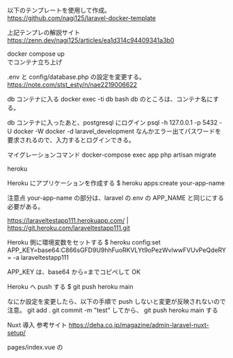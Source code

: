 以下のテンプレートを使用して作成。  
https://github.com/nagi125/laravel-docker-template

上記テンプレの解説サイト  
https://zenn.dev/nagi125/articles/ea1d314c94409341a3b0

docker compose up  
でコンテナ立ち上げ

.env と config/database.php の設定を変更する。
https://note.com/stst_esty/n/nae2219006622

db コンテナに入る
docker exec -ti db bash
db のところは、コンテナ名にする。

db コンテナに入ったあと、postgresql にログイン
psql -h 127.0.0.1 -p 5432 -U docker -W docker -d laravel_development
なんかエラー出てパスワードを要求されるので、入力するとログインできる。

マイグレーションコマンド
docker-compose exec app php artisan migrate

heroku

Heroku にアプリケーションを作成する
$ heroku apps:create your-app-name

注意点
your-app-name の部分は、laravel の.env の APP_NAME と同じにする必要がある。

https://laraveltestapp111.herokuapp.com/ | https://git.heroku.com/laraveltestapp111.git

Heroku 側に環境変数をセットする
$ heroku config:set APP_KEY=base64:C866sGFD9U9hhFuoRKVLYt9oPezWvlwwFVUvPeQdeRY= -a laraveltestapp111

APP_KEY は、base64 から=までコピペして OK

Heroku へ push する
$ git push heroku main

なにか設定を変更したら、以下の手順で push しないと変更が反映されないので注意。
git add .
git commit -m "test"
してから、
git push heroku main
する

Nuxt 導入
参考サイト
https://deha.co.jp/magazine/admin-laravel-nuxt-setup/

pages/index.vue の<script>の中を書くときの注意事項
nginx を通して laravel を表示する場合、URL は http://localhost になるため、
axios の URL 指定もそれに合わせる必要がある。

```
<script>
import Logo from '~/components/Logo.vue'

export default {
  components: {
    Logo,
  },
  async asyncData(app) {
    const data = await app.$axios.$get('http://localhost/api') // ←ここをlocalhost/apiにしないとエラーになる。
    return {
      data,
    }
  },
}
</script>
```
